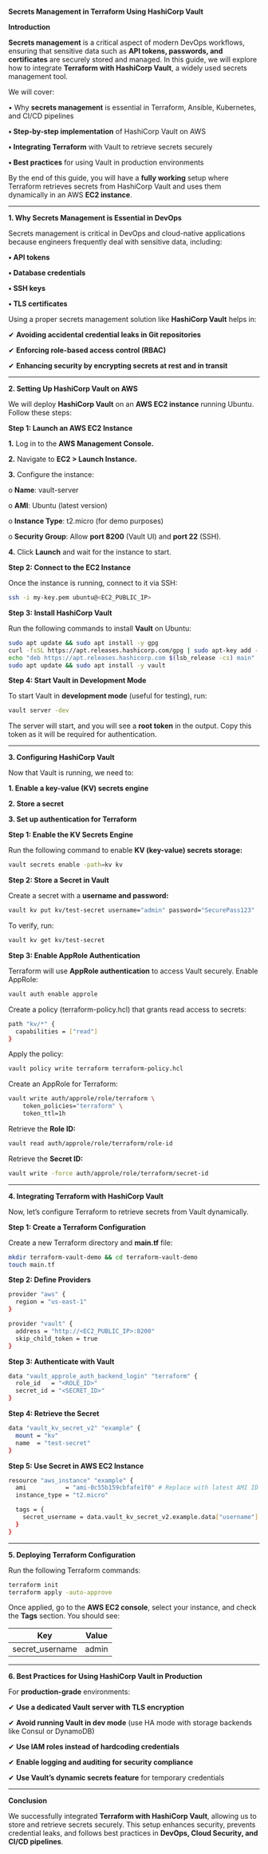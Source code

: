 **Secrets Management in Terraform Using HashiCorp Vault**

**Introduction**

**Secrets management** is a critical aspect of modern DevOps workflows, ensuring that sensitive data such as **API tokens, passwords, and certificates** are securely stored and managed. In this guide, we will explore how to integrate **Terraform with HashiCorp Vault**, a widely used secrets management tool.

We will cover:

•	Why **secrets management** is essential in Terraform, Ansible, Kubernetes, and CI/CD pipelines

**•	Step-by-step implementation** of HashiCorp Vault on AWS

**•	Integrating Terraform** with Vault to retrieve secrets securely

**•	Best practices** for using Vault in production environments

By the end of this guide, you will have a **fully working** setup where Terraform retrieves secrets from HashiCorp Vault and uses them dynamically in an AWS **EC2 instance**.

---

**1. Why Secrets Management is Essential in DevOps**

Secrets management is critical in DevOps and cloud-native applications because engineers frequently deal with sensitive data, including:

**•	API tokens**

**•	Database credentials**

**•	SSH keys**

**•	TLS certificates**

Using a proper secrets management solution like **HashiCorp Vault** helps in: 

✔ **Avoiding accidental credential leaks in Git repositories**

✔ **Enforcing role-based access control (RBAC)**

✔ **Enhancing security by encrypting secrets at rest and in transit**

---

**2. Setting Up HashiCorp Vault on AWS**

We will deploy **HashiCorp Vault** on an **AWS EC2 instance** running Ubuntu. Follow these steps:

**Step 1: Launch an AWS EC2 Instance**

**1.**	Log in to the **AWS Management Console.**

**2.**	Navigate to **EC2 > Launch Instance.**

**3.**	Configure the instance:

o	**Name**: vault-server

o	**AMI**: Ubuntu (latest version)

o	**Instance Type**: t2.micro (for demo purposes)

o	**Security Group**: Allow **port 8200** (Vault UI) and **port 22** (SSH).

**4.**	Click **Launch** and wait for the instance to start.

**Step 2: Connect to the EC2 Instance**

Once the instance is running, connect to it via SSH:

```sh
ssh -i my-key.pem ubuntu@<EC2_PUBLIC_IP>
```

**Step 3: Install HashiCorp Vault**

Run the following commands to install **Vault** on Ubuntu:

```sh
sudo apt update && sudo apt install -y gpg
curl -fsSL https://apt.releases.hashicorp.com/gpg | sudo apt-key add -
echo "deb https://apt.releases.hashicorp.com $(lsb_release -cs) main" | sudo tee /etc/apt/sources.list.d/hashicorp.list
sudo apt update && sudo apt install -y vault
```

**Step 4: Start Vault in Development Mode**

To start Vault in **development mode** (useful for testing), run:

```sh
vault server -dev
```

The server will start, and you will see a **root token** in the output. Copy this token as it will be required for authentication.

---

**3. Configuring HashiCorp Vault**

Now that Vault is running, we need to:

**1.	Enable a key-value (KV) secrets engine**

**2.	Store a secret**

**3.	Set up authentication for Terraform**

**Step 1: Enable the KV Secrets Engine**

Run the following command to enable **KV (key-value) secrets storage:**

```sh
vault secrets enable -path=kv kv
```

**Step 2: Store a Secret in Vault**

Create a secret with a **username and password:**

```sh
vault kv put kv/test-secret username="admin" password="SecurePass123"
```

To verify, run:

```sh
vault kv get kv/test-secret
```

**Step 3: Enable AppRole Authentication**

Terraform will use **AppRole authentication** to access Vault securely. Enable AppRole:

```sh
vault auth enable approle
```

Create a policy (terraform-policy.hcl) that grants read access to secrets:

```sh
path "kv/*" {
  capabilities = ["read"]
}
```

Apply the policy:

```sh
vault policy write terraform terraform-policy.hcl
```

Create an AppRole for Terraform:

```sh
vault write auth/approle/role/terraform \
    token_policies="terraform" \
    token_ttl=1h
```

Retrieve the **Role ID:**

```sh
vault read auth/approle/role/terraform/role-id
```

Retrieve the **Secret ID:**

```sh
vault write -force auth/approle/role/terraform/secret-id
```

---

**4. Integrating Terraform with HashiCorp Vault**

Now, let’s configure Terraform to retrieve secrets from Vault dynamically.

**Step 1: Create a Terraform Configuration**

Create a new Terraform directory and **main.tf** file:

```sh
mkdir terraform-vault-demo && cd terraform-vault-demo
touch main.tf
```

**Step 2: Define Providers**

```sh
provider "aws" {
  region = "us-east-1"
}

provider "vault" {
  address = "http://<EC2_PUBLIC_IP>:8200"
  skip_child_token = true
}
```

**Step 3: Authenticate with Vault**

```sh
data "vault_approle_auth_backend_login" "terraform" {
  role_id   = "<ROLE_ID>"
  secret_id = "<SECRET_ID>"
}
```

**Step 4: Retrieve the Secret**

```sh
data "vault_kv_secret_v2" "example" {
  mount = "kv"
  name  = "test-secret"
}
```

**Step 5: Use Secret in AWS EC2 Instance**

```sh
resource "aws_instance" "example" {
  ami           = "ami-0c55b159cbfafe1f0" # Replace with latest AMI ID
  instance_type = "t2.micro"

  tags = {
    secret_username = data.vault_kv_secret_v2.example.data["username"]
  }
}
```
---

**5. Deploying Terraform Configuration**

Run the following Terraform commands:

```sh
terraform init
terraform apply -auto-approve
```

Once applied, go to the **AWS EC2 console**, select your instance, and check the **Tags** section. You should see:

| Key              | Value          |
|-----------------|--------------|
| secret_username | admin        |

---

**6. Best Practices for Using HashiCorp Vault in Production**

For **production-grade** environments:

✔ **Use a dedicated Vault server with TLS encryption**

✔ **Avoid running Vault in dev mode** (use HA mode with storage backends like Consul or DynamoDB)

✔ **Use IAM roles instead of hardcoding credentials**

✔ **Enable logging and auditing for security compliance**

✔ **Use Vault’s dynamic secrets feature** for temporary credentials

---

**Conclusion**

We successfully integrated **Terraform with HashiCorp Vault**, allowing us to store and retrieve secrets securely. This setup enhances security, prevents credential leaks, and follows best practices in **DevOps, Cloud Security, and CI/CD pipelines**.
